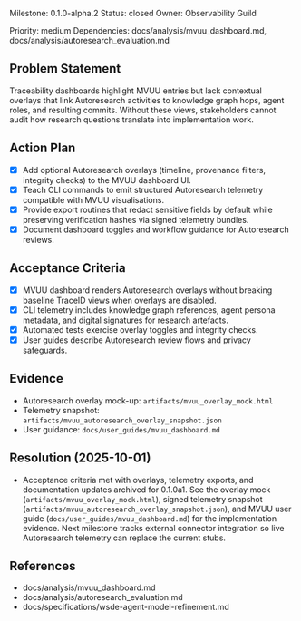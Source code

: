 Milestone: 0.1.0-alpha.2
Status: closed
Owner: Observability Guild

Priority: medium
Dependencies: docs/analysis/mvuu_dashboard.md, docs/analysis/autoresearch_evaluation.md

## Problem Statement
Traceability dashboards highlight MVUU entries but lack contextual overlays that
link Autoresearch activities to knowledge graph hops, agent roles, and resulting
commits. Without these views, stakeholders cannot audit how research questions
translate into implementation work.

## Action Plan
- [x] Add optional Autoresearch overlays (timeline, provenance filters, integrity
      checks) to the MVUU dashboard UI.
- [x] Teach CLI commands to emit structured Autoresearch telemetry compatible
      with MVUU visualisations.
- [x] Provide export routines that redact sensitive fields by default while
      preserving verification hashes via signed telemetry bundles.
- [x] Document dashboard toggles and workflow guidance for Autoresearch reviews.

## Acceptance Criteria
- [x] MVUU dashboard renders Autoresearch overlays without breaking baseline
      TraceID views when overlays are disabled.
- [x] CLI telemetry includes knowledge graph references, agent persona metadata,
      and digital signatures for research artefacts.
- [x] Automated tests exercise overlay toggles and integrity checks.
- [x] User guides describe Autoresearch review flows and privacy safeguards.

## Evidence
- Autoresearch overlay mock-up: `artifacts/mvuu_overlay_mock.html`
- Telemetry snapshot: `artifacts/mvuu_autoresearch_overlay_snapshot.json`
- User guidance: `docs/user_guides/mvuu_dashboard.md`

## Resolution (2025-10-01)
- Acceptance criteria met with overlays, telemetry exports, and documentation updates archived for 0.1.0a1. See the overlay mock (`artifacts/mvuu_overlay_mock.html`), signed telemetry snapshot (`artifacts/mvuu_autoresearch_overlay_snapshot.json`), and MVUU user guide (`docs/user_guides/mvuu_dashboard.md`) for the implementation evidence. Next milestone tracks external connector integration so live Autoresearch telemetry can replace the current stubs.

## References
- docs/analysis/mvuu_dashboard.md
- docs/analysis/autoresearch_evaluation.md
- docs/specifications/wsde-agent-model-refinement.md
